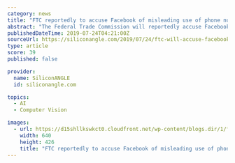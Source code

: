 ```yaml
---
category: news
title: "FTC reportedly to accuse Facebook of misleading use of phone numbers and facial recognition"
abstract: "The Federal Trade Commission will reportedly accuse Facebook Inc. Wednesday of not informing its customers of how it used their phone numbers and how it employed its facial recognition technology."
publishedDateTime: 2019-07-24T04:21:00Z
sourceUrl: https://siliconangle.com/2019/07/24/ftc-will-accuse-facebook-misleading-users-phone-number-use-facial-recognition/
type: article
score: 39
published: false

provider:
  name: SiliconANGLE
  id: siliconangle.com

topics:
  - AI
  - Computer Vision

images:
  - url: https://d15shllkswkct0.cloudfront.net/wp-content/blogs.dir/1/files/2019/07/9515968133_503b8c6d2e_z.jpg
    width: 640
    height: 426
    title: "FTC reportedly to accuse Facebook of misleading use of phone numbers and facial recognition"
---
```

